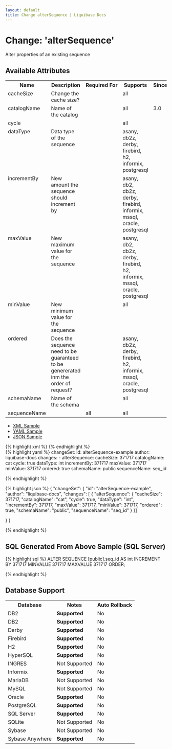 ```yaml
---
layout: default
title: Change alterSequence | Liquibase Docs
---
```


<!-- ====================================================== -->
<!-- GENERATED BY ChangeDocGenerator DO NOT MODIFY MANUALLY -->
<!-- ====================================================== -->

  <script>
  $(function() {
    $( "#changelog-tabs" ).tabs();
  });
</script>

# Change: 'alterSequence'

Alter properties of an existing sequence

## Available Attributes ##

<table>
<tr><th>Name</th><th>Description</th><th>Required&nbsp;For</th><th>Supports</th><th>Since</th></tr>
<tr><td style='vertical-align: top'>cacheSize</td><td style='vertical-align: top'>Change the cache size?</td><td style='vertical-align: top'></td><td style='vertical-align:top'>all</td><td style='vertical-align: top'></td></tr>
<tr><td style='vertical-align: top'>catalogName</td><td style='vertical-align: top'>Name of the catalog</td><td style='vertical-align: top'></td><td style='vertical-align:top'>all</td><td style='vertical-align: top'>3.0</td></tr>
<tr><td style='vertical-align: top'>cycle</td><td style='vertical-align: top'></td><td style='vertical-align: top'></td><td style='vertical-align:top'>all</td><td style='vertical-align: top'></td></tr>
<tr><td style='vertical-align: top'>dataType</td><td style='vertical-align: top'>Data type of the sequence</td><td style='vertical-align: top'></td><td style='vertical-align:top'>asany, db2z, derby, firebird, h2, informix, postgresql</td><td style='vertical-align: top'></td></tr>
<tr><td style='vertical-align: top'>incrementBy</td><td style='vertical-align: top'>New amount the sequence should increment by</td><td style='vertical-align: top'></td><td style='vertical-align:top'>asany, db2, db2z, derby, firebird, informix, mssql, oracle, postgresql</td><td style='vertical-align: top'></td></tr>
<tr><td style='vertical-align: top'>maxValue</td><td style='vertical-align: top'>New maximum value for the sequence</td><td style='vertical-align: top'></td><td style='vertical-align:top'>asany, db2, db2z, derby, firebird, h2, informix, mssql, oracle, postgresql</td><td style='vertical-align: top'></td></tr>
<tr><td style='vertical-align: top'>minValue</td><td style='vertical-align: top'>New minimum value for the sequence</td><td style='vertical-align: top'></td><td style='vertical-align:top'>all</td><td style='vertical-align: top'></td></tr>
<tr><td style='vertical-align: top'>ordered</td><td style='vertical-align: top'>Does the sequence need to be guaranteed to be genererated inm the order of request?</td><td style='vertical-align: top'></td><td style='vertical-align:top'>asany, db2z, derby, firebird, h2, informix, mssql, oracle, postgresql</td><td style='vertical-align: top'></td></tr>
<tr><td style='vertical-align: top'>schemaName</td><td style='vertical-align: top'>Name of the schema</td><td style='vertical-align: top'></td><td style='vertical-align:top'>all</td><td style='vertical-align: top'></td></tr>
<tr><td style='vertical-align: top'>sequenceName</td><td style='vertical-align: top'></td><td style='vertical-align: top'>all</td><td style='vertical-align:top'>all</td><td style='vertical-align: top'></td></tr>
</table>

<div id='changelog-tabs'>
<ul>
    <li><a href="#tab-xml">XML Sample</a></li>
    <li><a href="#tab-yaml">YAML Sample</a></li>
    <li><a href="#tab-json">JSON Sample</a></li>
  </ul>
<div id='tab-xml'>
{% highlight xml %}
<changeSet author="liquibase-docs" id="alterSequence-example">
    <alterSequence cacheSize="371717"
            catalogName="cat"
            cycle="true"
            dataType="int"
            incrementBy="371717"
            maxValue="371717"
            minValue="371717"
            ordered="true"
            schemaName="public"
            sequenceName="seq_id"/>
</changeSet>
{% endhighlight %}
</div>
<div id='tab-yaml'>
{% highlight yaml %}
changeSet:
  id: alterSequence-example
  author: liquibase-docs
  changes:
  - alterSequence:
      cacheSize: 371717
      catalogName: cat
      cycle: true
      dataType: int
      incrementBy: 371717
      maxValue: 371717
      minValue: 371717
      ordered: true
      schemaName: public
      sequenceName: seq_id

{% endhighlight %}
</div>
<div id='tab-json'>
{% highlight json %}
{
  "changeSet": {
    "id": "alterSequence-example",
    "author": "liquibase-docs",
    "changes": [
      {
        "alterSequence": {
          "cacheSize": 371717,
          "catalogName": "cat",
          "cycle": true,
          "dataType": "int",
          "incrementBy": 371717,
          "maxValue": 371717,
          "minValue": 371717,
          "ordered": true,
          "schemaName": "public",
          "sequenceName": "seq_id"
        }
      }]
    
  }
}

{% endhighlight %}
</div>
</div>


## SQL Generated From Above Sample (SQL Server)

{% highlight sql %}
ALTER SEQUENCE [public].seq_id AS int INCREMENT BY 371717 MINVALUE 371717 MAXVALUE 371717 ORDER;


{% endhighlight %}

## Database Support

<table style='border:1;'>
<tr><th>Database</th><th>Notes</th><th>Auto Rollback</th></tr>
<tr><td>DB2</td><td><b>Supported</b></td><td>No</td></tr>
<tr><td>DB2</td><td><b>Supported</b></td><td>No</td></tr>
<tr><td>Derby</td><td><b>Supported</b></td><td>No</td></tr>
<tr><td>Firebird</td><td><b>Supported</b></td><td>No</td></tr>
<tr><td>H2</td><td><b>Supported</b></td><td>No</td></tr>
<tr><td>HyperSQL</td><td><b>Supported</b></td><td>No</td></tr>
<tr><td>INGRES</td><td>Not Supported</td><td>No</td></tr>
<tr><td>Informix</td><td><b>Supported</b></td><td>No</td></tr>
<tr><td>MariaDB</td><td>Not Supported</td><td>No</td></tr>
<tr><td>MySQL</td><td>Not Supported</td><td>No</td></tr>
<tr><td>Oracle</td><td><b>Supported</b></td><td>No</td></tr>
<tr><td>PostgreSQL</td><td><b>Supported</b></td><td>No</td></tr>
<tr><td>SQL Server</td><td><b>Supported</b></td><td>No</td></tr>
<tr><td>SQLite</td><td>Not Supported</td><td>No</td></tr>
<tr><td>Sybase</td><td>Not Supported</td><td>No</td></tr>
<tr><td>Sybase Anywhere</td><td><b>Supported</b></td><td>No</td></tr>
</table>
